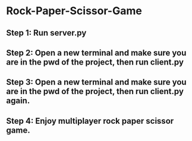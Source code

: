 # Rock-Paper-Scissor-Game

## Step 1: Run server.py

## Step 2: Open a new terminal and make sure you are in the pwd of the project, then run client.py

## Step 3: Open a new terminal and make sure you are in the pwd of the project, then run client.py again.

## Step 4: Enjoy multiplayer rock paper scissor game.

